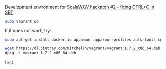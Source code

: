 Development environment for [ScalaWAW hackaton #2 - fixing CTRL+C in SBT](http://www.meetup.com/ScalaWAW/events/220284839/)

```bash
sudo vagrant up
```

If it does not work, try:

```bash
sudo apt-get install docker.io apparmor apparmor-profiles aufs-tools cgroup-lite

wget https://dl.bintray.com/mitchellh/vagrant/vagrant_1.7.2_x86_64.deb # from http://www.vagrantup.com/downloads
dpkg -i vagrant_1.7.2_x86_64.deb 
```

first.
